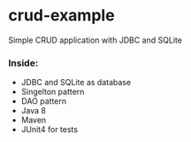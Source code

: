 # crud-example
Simple CRUD application with JDBC and SQLite

### Inside:
* JDBC and SQLite as database
* Singelton pattern
* DAO pattern
* Java 8
* Maven
* JUnit4 for tests

